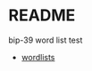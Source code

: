 # README

bip-39 word list test

- [wordlists](https://github.com/bitcoin/bips/blob/master/bip-0039/bip-0039-wordlists.md)

